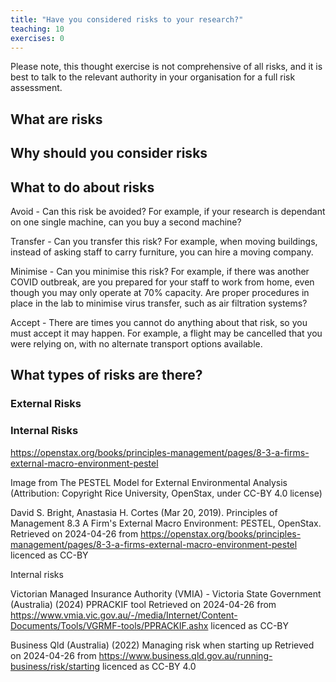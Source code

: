 ```yaml
---
title: "Have you considered risks to your research?"
teaching: 10
exercises: 0
---
```




Please note, this thought exercise is not comprehensive of all risks, and it is best to talk to the relevant authority in your organisation for a full risk assessment.

## What are risks


## Why should you consider risks



## What to do about risks



Avoid - Can this risk be avoided? For example, if your research is dependant on one single machine, can you buy a second machine?

Transfer - Can you transfer this risk? For example, when moving buildings, instead of asking staff to carry furniture, you can hire a moving company.

Minimise - Can you minimise this risk? For example, if there was another COVID outbreak, are you prepared for your staff to work from home, even though you may only operate at 70% capacity. Are proper procedures in place in the lab to minimise virus transfer, such as air filtration systems?

Accept - There are times you cannot do anything about that risk, so you must accept it may happen. For example, a flight may be cancelled that you were relying on, with no alternate transport options available.


## What types of risks are there?

### External Risks

### Internal Risks



https://openstax.org/books/principles-management/pages/8-3-a-firms-external-macro-environment-pestel

Image from The PESTEL Model for External Environmental Analysis (Attribution: Copyright Rice University, OpenStax, under CC-BY 4.0 license)




David S. Bright, Anastasia H. Cortes (Mar 20, 2019). Principles of Management 8.3 A Firm's External Macro Environment: PESTEL, OpenStax. Retrieved on 2024-04-26 from https://openstax.org/books/principles-management/pages/8-3-a-firms-external-macro-environment-pestel licenced as CC-BY

Internal risks

Victorian Managed Insurance Authority (VMIA) - Victoria State Government (Australia) (2024) PPRACKIF tool Retrieved on 2024-04-26 from https://www.vmia.vic.gov.au/-/media/Internet/Content-Documents/Tools/VGRMF-tools/PPRACKIF.ashx licenced as CC-BY


Business Qld (Australia) (2022) Managing risk when starting up Retrieved on 2024-04-26 from https://www.business.qld.gov.au/running-business/risk/starting licenced as CC-BY 4.0

